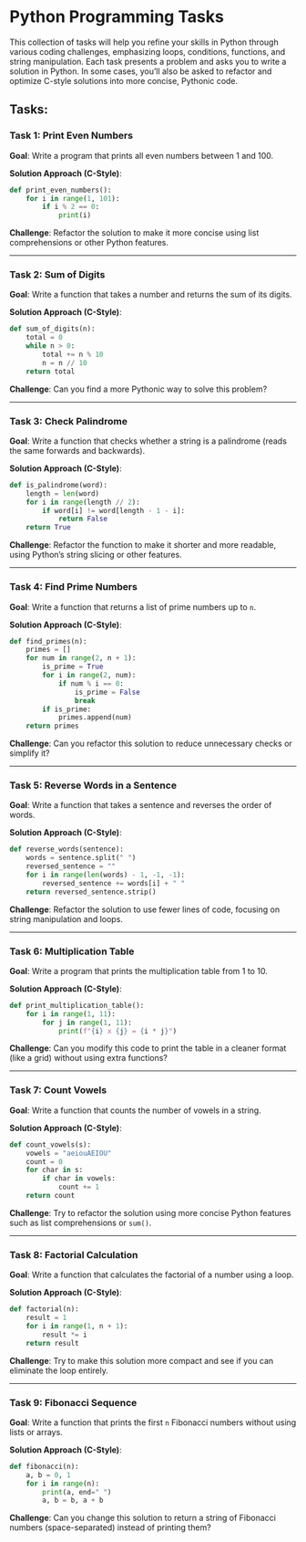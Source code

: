 # Python Programming Tasks

This collection of tasks will help you refine your skills in Python through various coding challenges, emphasizing loops, conditions, functions, and string manipulation. Each task presents a problem and asks you to write a solution in Python. In some cases, you’ll also be asked to refactor and optimize C-style solutions into more concise, Pythonic code.

## Tasks:

### **Task 1: Print Even Numbers**
**Goal**: Write a program that prints all even numbers between 1 and 100.

**Solution Approach (C-Style)**:
```python
def print_even_numbers():
    for i in range(1, 101):
        if i % 2 == 0:
            print(i)
```

**Challenge**: Refactor the solution to make it more concise using list comprehensions or other Python features.

---

### **Task 2: Sum of Digits**
**Goal**: Write a function that takes a number and returns the sum of its digits.

**Solution Approach (C-Style)**:
```python
def sum_of_digits(n):
    total = 0
    while n > 0:
        total += n % 10
        n = n // 10
    return total
```

**Challenge**: Can you find a more Pythonic way to solve this problem?

---

### **Task 3: Check Palindrome**
**Goal**: Write a function that checks whether a string is a palindrome (reads the same forwards and backwards).

**Solution Approach (C-Style)**:
```python
def is_palindrome(word):
    length = len(word)
    for i in range(length // 2):
        if word[i] != word[length - 1 - i]:
            return False
    return True
```

**Challenge**: Refactor the function to make it shorter and more readable, using Python’s string slicing or other features.

---

### **Task 4: Find Prime Numbers**
**Goal**: Write a function that returns a list of prime numbers up to `n`.

**Solution Approach (C-Style)**:
```python
def find_primes(n):
    primes = []
    for num in range(2, n + 1):
        is_prime = True
        for i in range(2, num):
            if num % i == 0:
                is_prime = False
                break
        if is_prime:
            primes.append(num)
    return primes
```

**Challenge**: Can you refactor this solution to reduce unnecessary checks or simplify it?

---

### **Task 5: Reverse Words in a Sentence**
**Goal**: Write a function that takes a sentence and reverses the order of words.

**Solution Approach (C-Style)**:
```python
def reverse_words(sentence):
    words = sentence.split(" ")
    reversed_sentence = ""
    for i in range(len(words) - 1, -1, -1):
        reversed_sentence += words[i] + " "
    return reversed_sentence.strip()
```

**Challenge**: Refactor the solution to use fewer lines of code, focusing on string manipulation and loops.

---

### **Task 6: Multiplication Table**
**Goal**: Write a program that prints the multiplication table from 1 to 10.

**Solution Approach (C-Style)**:
```python
def print_multiplication_table():
    for i in range(1, 11):
        for j in range(1, 11):
            print(f"{i} x {j} = {i * j}")
```

**Challenge**: Can you modify this code to print the table in a cleaner format (like a grid) without using extra functions?

---

### **Task 7: Count Vowels**
**Goal**: Write a function that counts the number of vowels in a string.

**Solution Approach (C-Style)**:
```python
def count_vowels(s):
    vowels = "aeiouAEIOU"
    count = 0
    for char in s:
        if char in vowels:
            count += 1
    return count
```

**Challenge**: Try to refactor the solution using more concise Python features such as list comprehensions or `sum()`.

---

### **Task 8: Factorial Calculation**
**Goal**: Write a function that calculates the factorial of a number using a loop.

**Solution Approach (C-Style)**:
```python
def factorial(n):
    result = 1
    for i in range(1, n + 1):
        result *= i
    return result
```

**Challenge**: Try to make this solution more compact and see if you can eliminate the loop entirely.

---

### **Task 9: Fibonacci Sequence**
**Goal**: Write a function that prints the first `n` Fibonacci numbers without using lists or arrays.

**Solution Approach (C-Style)**:
```python
def fibonacci(n):
    a, b = 0, 1
    for i in range(n):
        print(a, end=" ")
        a, b = b, a + b
```

**Challenge**: Can you change this solution to return a string of Fibonacci numbers (space-separated) instead of printing them?





